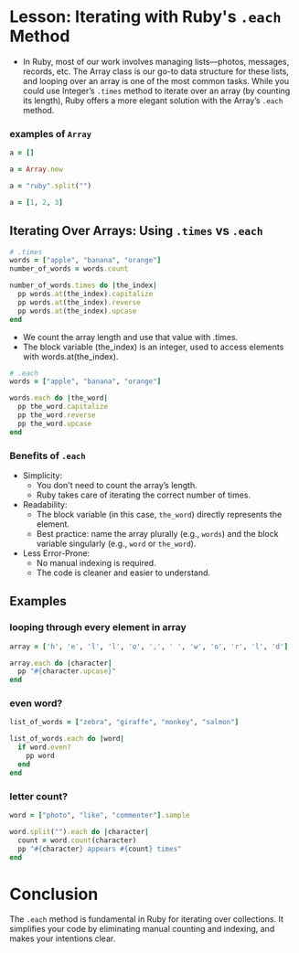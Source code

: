 # Lesson: Iterating with Ruby's `.each` Method
- In Ruby, most of our work involves managing lists—photos, messages, records, etc. The Array class is our go-to data structure for these lists, and looping over an array is one of the most common tasks. While you could use Integer’s `.times` method to iterate over an array (by counting its length), Ruby offers a more elegant solution with the Array’s `.each` method.

### examples of `Array`
```ruby
a = []

a = Array.new

a = "ruby".split("")

a = [1, 2, 3]
```

## Iterating Over Arrays: Using `.times` vs `.each`
```ruby
# .times
words = ["apple", "banana", "orange"]
number_of_words = words.count

number_of_words.times do |the_index|
  pp words.at(the_index).capitalize
  pp words.at(the_index).reverse
  pp words.at(the_index).upcase
end
```
- We count the array length and use that value with .times.
- The block variable (the_index) is an integer, used to access elements with words.at(the_index).

```ruby
# .each
words = ["apple", "banana", "orange"]

words.each do |the_word|
  pp the_word.capitalize
  pp the_word.reverse
  pp the_word.upcase
end
```
### Benefits of `.each`
- Simplicity:
    - You don't need to count the array’s length.
    - Ruby takes care of iterating the correct number of times.
- Readability:
    - The block variable (in this case, `the_word`) directly represents the element.
    - Best practice: name the array plurally (e.g., `words`) and the block variable singularly (e.g., `word` or `the_word`).
- Less Error-Prone:
    - No manual indexing is required.
    - The code is cleaner and easier to understand.

## Examples
### looping through every element in array
```ruby
array = ['h', 'e', 'l', 'l', 'o', ',', ' ', 'w', 'o', 'r', 'l', 'd']

array.each do |character|
  pp "#{character.upcase}"
end
```

### even word?
```ruby
list_of_words = ["zebra", "giraffe", "monkey", "salmon"]

list_of_words.each do |word|
  if word.even?
    pp word
  end
end
```

### letter count?
```ruby
word = ["photo", "like", "commenter"].sample

word.split("").each do |character|
  count = word.count(character)
  pp "#{character} appears #{count} times"
end
```

# Conclusion
The `.each` method is fundamental in Ruby for iterating over collections. It simplifies your code by eliminating manual counting and indexing, and makes your intentions clear.